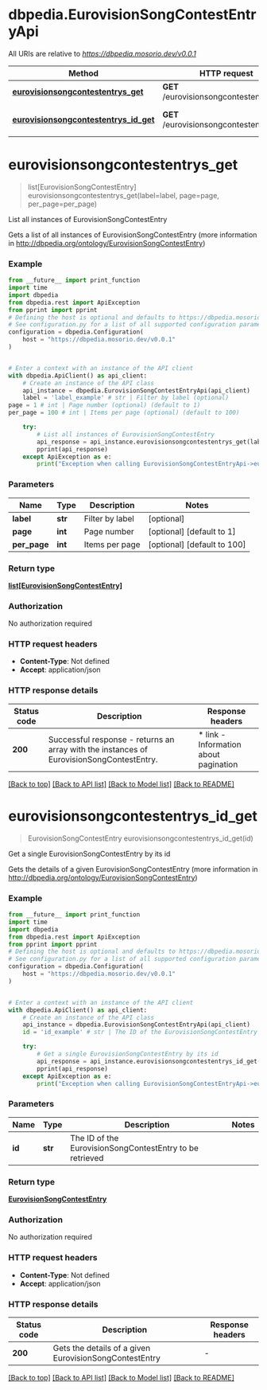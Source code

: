 # dbpedia.EurovisionSongContestEntryApi

All URIs are relative to *https://dbpedia.mosorio.dev/v0.0.1*

Method | HTTP request | Description
------------- | ------------- | -------------
[**eurovisionsongcontestentrys_get**](EurovisionSongContestEntryApi.md#eurovisionsongcontestentrys_get) | **GET** /eurovisionsongcontestentrys | List all instances of EurovisionSongContestEntry
[**eurovisionsongcontestentrys_id_get**](EurovisionSongContestEntryApi.md#eurovisionsongcontestentrys_id_get) | **GET** /eurovisionsongcontestentrys/{id} | Get a single EurovisionSongContestEntry by its id


# **eurovisionsongcontestentrys_get**
> list[EurovisionSongContestEntry] eurovisionsongcontestentrys_get(label=label, page=page, per_page=per_page)

List all instances of EurovisionSongContestEntry

Gets a list of all instances of EurovisionSongContestEntry (more information in http://dbpedia.org/ontology/EurovisionSongContestEntry)

### Example

```python
from __future__ import print_function
import time
import dbpedia
from dbpedia.rest import ApiException
from pprint import pprint
# Defining the host is optional and defaults to https://dbpedia.mosorio.dev/v0.0.1
# See configuration.py for a list of all supported configuration parameters.
configuration = dbpedia.Configuration(
    host = "https://dbpedia.mosorio.dev/v0.0.1"
)


# Enter a context with an instance of the API client
with dbpedia.ApiClient() as api_client:
    # Create an instance of the API class
    api_instance = dbpedia.EurovisionSongContestEntryApi(api_client)
    label = 'label_example' # str | Filter by label (optional)
page = 1 # int | Page number (optional) (default to 1)
per_page = 100 # int | Items per page (optional) (default to 100)

    try:
        # List all instances of EurovisionSongContestEntry
        api_response = api_instance.eurovisionsongcontestentrys_get(label=label, page=page, per_page=per_page)
        pprint(api_response)
    except ApiException as e:
        print("Exception when calling EurovisionSongContestEntryApi->eurovisionsongcontestentrys_get: %s\n" % e)
```

### Parameters

Name | Type | Description  | Notes
------------- | ------------- | ------------- | -------------
 **label** | **str**| Filter by label | [optional] 
 **page** | **int**| Page number | [optional] [default to 1]
 **per_page** | **int**| Items per page | [optional] [default to 100]

### Return type

[**list[EurovisionSongContestEntry]**](EurovisionSongContestEntry.md)

### Authorization

No authorization required

### HTTP request headers

 - **Content-Type**: Not defined
 - **Accept**: application/json

### HTTP response details
| Status code | Description | Response headers |
|-------------|-------------|------------------|
**200** | Successful response - returns an array with the instances of EurovisionSongContestEntry. |  * link - Information about pagination <br>  |

[[Back to top]](#) [[Back to API list]](../README.md#documentation-for-api-endpoints) [[Back to Model list]](../README.md#documentation-for-models) [[Back to README]](../README.md)

# **eurovisionsongcontestentrys_id_get**
> EurovisionSongContestEntry eurovisionsongcontestentrys_id_get(id)

Get a single EurovisionSongContestEntry by its id

Gets the details of a given EurovisionSongContestEntry (more information in http://dbpedia.org/ontology/EurovisionSongContestEntry)

### Example

```python
from __future__ import print_function
import time
import dbpedia
from dbpedia.rest import ApiException
from pprint import pprint
# Defining the host is optional and defaults to https://dbpedia.mosorio.dev/v0.0.1
# See configuration.py for a list of all supported configuration parameters.
configuration = dbpedia.Configuration(
    host = "https://dbpedia.mosorio.dev/v0.0.1"
)


# Enter a context with an instance of the API client
with dbpedia.ApiClient() as api_client:
    # Create an instance of the API class
    api_instance = dbpedia.EurovisionSongContestEntryApi(api_client)
    id = 'id_example' # str | The ID of the EurovisionSongContestEntry to be retrieved

    try:
        # Get a single EurovisionSongContestEntry by its id
        api_response = api_instance.eurovisionsongcontestentrys_id_get(id)
        pprint(api_response)
    except ApiException as e:
        print("Exception when calling EurovisionSongContestEntryApi->eurovisionsongcontestentrys_id_get: %s\n" % e)
```

### Parameters

Name | Type | Description  | Notes
------------- | ------------- | ------------- | -------------
 **id** | **str**| The ID of the EurovisionSongContestEntry to be retrieved | 

### Return type

[**EurovisionSongContestEntry**](EurovisionSongContestEntry.md)

### Authorization

No authorization required

### HTTP request headers

 - **Content-Type**: Not defined
 - **Accept**: application/json

### HTTP response details
| Status code | Description | Response headers |
|-------------|-------------|------------------|
**200** | Gets the details of a given EurovisionSongContestEntry |  -  |

[[Back to top]](#) [[Back to API list]](../README.md#documentation-for-api-endpoints) [[Back to Model list]](../README.md#documentation-for-models) [[Back to README]](../README.md)


